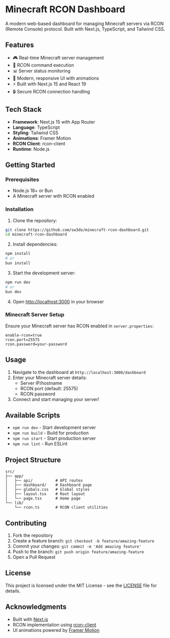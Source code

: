 # Minecraft RCON Dashboard

A modern web-based dashboard for managing Minecraft servers via RCON (Remote Console) protocol. Built with Next.js, TypeScript, and Tailwind CSS.

## Features

- 🎮 Real-time Minecraft server management
- 🔧 RCON command execution
- 📊 Server status monitoring
- 🎨 Modern, responsive UI with animations
- ⚡ Built with Next.js 15 and React 19
- 🔒 Secure RCON connection handling

## Tech Stack

- **Framework**: Next.js 15 with App Router
- **Language**: TypeScript
- **Styling**: Tailwind CSS
- **Animations**: Framer Motion
- **RCON Client**: rcon-client
- **Runtime**: Node.js

## Getting Started

### Prerequisites

- Node.js 18+ or Bun
- A Minecraft server with RCON enabled

### Installation

1. Clone the repository:
```bash
git clone https://github.com/sw3do/minecraft-rcon-dashboard.git
cd minecraft-rcon-dashboard
```

2. Install dependencies:
```bash
npm install
# or
bun install
```

3. Start the development server:
```bash
npm run dev
# or
bun dev
```

4. Open [http://localhost:3000](http://localhost:3000) in your browser

### Minecraft Server Setup

Ensure your Minecraft server has RCON enabled in `server.properties`:
```properties
enable-rcon=true
rcon.port=25575
rcon.password=your-password
```

## Usage

1. Navigate to the dashboard at `http://localhost:3000/dashboard`
2. Enter your Minecraft server details:
   - Server IP/hostname
   - RCON port (default: 25575)
   - RCON password
3. Connect and start managing your server!

## Available Scripts

- `npm run dev` - Start development server
- `npm run build` - Build for production
- `npm run start` - Start production server
- `npm run lint` - Run ESLint

## Project Structure

```
src/
├── app/
│   ├── api/          # API routes
│   ├── dashboard/    # Dashboard page
│   ├── globals.css   # Global styles
│   ├── layout.tsx    # Root layout
│   └── page.tsx      # Home page
└── lib/
    └── rcon.ts       # RCON client utilities
```

## Contributing

1. Fork the repository
2. Create a feature branch: `git checkout -b feature/amazing-feature`
3. Commit your changes: `git commit -m 'Add amazing feature'`
4. Push to the branch: `git push origin feature/amazing-feature`
5. Open a Pull Request

## License

This project is licensed under the MIT License - see the [LICENSE](LICENSE) file for details.

## Acknowledgments

- Built with [Next.js](https://nextjs.org/)
- RCON implementation using [rcon-client](https://www.npmjs.com/package/rcon-client)
- UI animations powered by [Framer Motion](https://www.framer.com/motion/)
